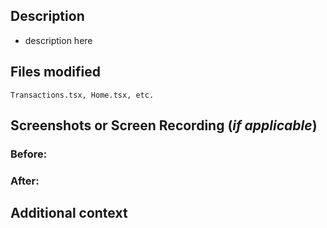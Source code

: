 ## Description

<!-- What does this PR do? What changes are made? -->

- description here

## Files modified

<!-- List the files modified in this PR -->

`Transactions.tsx, Home.tsx, etc.`

## Screenshots or Screen Recording (_if applicable_)

<!-- Applicable for UI features/fixes -->

### Before:

<!-- Add screenshots here -->

### After:

<!-- Add screenshots here -->

## Additional context
